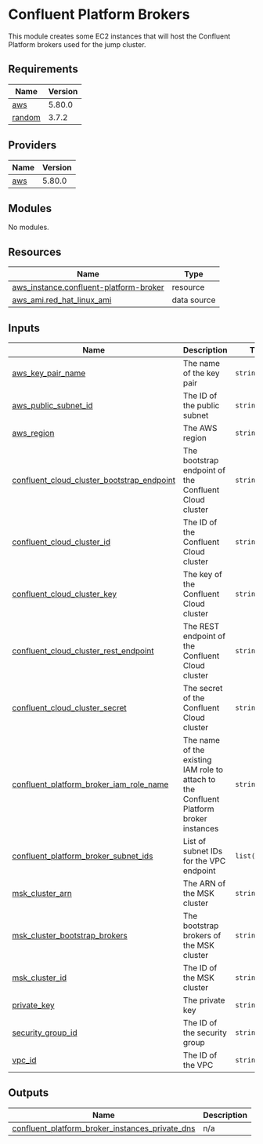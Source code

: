 # Confluent Platform Brokers

This module creates some EC2 instances that will host the Confluent Platform brokers used for the jump cluster.

<!-- BEGIN_TF_DOCS -->
## Requirements

| Name | Version |
|------|---------|
| <a name="requirement_aws"></a> [aws](#requirement\_aws) | 5.80.0 |
| <a name="requirement_random"></a> [random](#requirement\_random) | 3.7.2 |

## Providers

| Name | Version |
|------|---------|
| <a name="provider_aws"></a> [aws](#provider\_aws) | 5.80.0 |

## Modules

No modules.

## Resources

| Name | Type |
|------|------|
| [aws_instance.confluent-platform-broker](https://registry.terraform.io/providers/hashicorp/aws/5.80.0/docs/resources/instance) | resource |
| [aws_ami.red_hat_linux_ami](https://registry.terraform.io/providers/hashicorp/aws/5.80.0/docs/data-sources/ami) | data source |

## Inputs

| Name | Description | Type | Default | Required |
|------|-------------|------|---------|:--------:|
| <a name="input_aws_key_pair_name"></a> [aws\_key\_pair\_name](#input\_aws\_key\_pair\_name) | The name of the key pair | `string` | n/a | yes |
| <a name="input_aws_public_subnet_id"></a> [aws\_public\_subnet\_id](#input\_aws\_public\_subnet\_id) | The ID of the public subnet | `string` | n/a | yes |
| <a name="input_aws_region"></a> [aws\_region](#input\_aws\_region) | The AWS region | `string` | n/a | yes |
| <a name="input_confluent_cloud_cluster_bootstrap_endpoint"></a> [confluent\_cloud\_cluster\_bootstrap\_endpoint](#input\_confluent\_cloud\_cluster\_bootstrap\_endpoint) | The bootstrap endpoint of the Confluent Cloud cluster | `string` | n/a | yes |
| <a name="input_confluent_cloud_cluster_id"></a> [confluent\_cloud\_cluster\_id](#input\_confluent\_cloud\_cluster\_id) | The ID of the Confluent Cloud cluster | `string` | n/a | yes |
| <a name="input_confluent_cloud_cluster_key"></a> [confluent\_cloud\_cluster\_key](#input\_confluent\_cloud\_cluster\_key) | The key of the Confluent Cloud cluster | `string` | n/a | yes |
| <a name="input_confluent_cloud_cluster_rest_endpoint"></a> [confluent\_cloud\_cluster\_rest\_endpoint](#input\_confluent\_cloud\_cluster\_rest\_endpoint) | The REST endpoint of the Confluent Cloud cluster | `string` | n/a | yes |
| <a name="input_confluent_cloud_cluster_secret"></a> [confluent\_cloud\_cluster\_secret](#input\_confluent\_cloud\_cluster\_secret) | The secret of the Confluent Cloud cluster | `string` | n/a | yes |
| <a name="input_confluent_platform_broker_iam_role_name"></a> [confluent\_platform\_broker\_iam\_role\_name](#input\_confluent\_platform\_broker\_iam\_role\_name) | The name of the existing IAM role to attach to the Confluent Platform broker instances | `string` | n/a | yes |
| <a name="input_confluent_platform_broker_subnet_ids"></a> [confluent\_platform\_broker\_subnet\_ids](#input\_confluent\_platform\_broker\_subnet\_ids) | List of subnet IDs for the VPC endpoint | `list(string)` | n/a | yes |
| <a name="input_msk_cluster_arn"></a> [msk\_cluster\_arn](#input\_msk\_cluster\_arn) | The ARN of the MSK cluster | `string` | n/a | yes |
| <a name="input_msk_cluster_bootstrap_brokers"></a> [msk\_cluster\_bootstrap\_brokers](#input\_msk\_cluster\_bootstrap\_brokers) | The bootstrap brokers of the MSK cluster | `string` | n/a | yes |
| <a name="input_msk_cluster_id"></a> [msk\_cluster\_id](#input\_msk\_cluster\_id) | The ID of the MSK cluster | `string` | n/a | yes |
| <a name="input_private_key"></a> [private\_key](#input\_private\_key) | The private key | `string` | n/a | yes |
| <a name="input_security_group_id"></a> [security\_group\_id](#input\_security\_group\_id) | The ID of the security group | `string` | n/a | yes |
| <a name="input_vpc_id"></a> [vpc\_id](#input\_vpc\_id) | The ID of the VPC | `string` | n/a | yes |

## Outputs

| Name | Description |
|------|-------------|
| <a name="output_confluent_platform_broker_instances_private_dns"></a> [confluent\_platform\_broker\_instances\_private\_dns](#output\_confluent\_platform\_broker\_instances\_private\_dns) | n/a |
<!-- END_TF_DOCS -->
